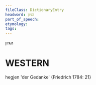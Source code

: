 ```yaml
---
fileClass: DictionaryEntry
headword: הגיון
part_of_speech: 
etymology: 
tags: 
---
```

הגיון

WESTERN
========

hegjen 'der Gedanke' {Friedrich 1784: 21}